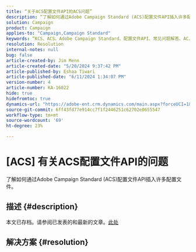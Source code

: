 ```yaml
---
title: “关于ACS配置文件API的ACS问题”
description: “了解如何通过Adobe Campaign Standard (ACS)配置文件API插入许多配置文件。”
solution: Campaign
product: Campaign
applies-to: "Campaign,Campaign Standard"
keywords: “KCS、ACS、Adobe Campaign Standard、配置文件API、常见问题解答、AC、Adobe Campaign”
resolution: Resolution
internal-notes: null
bug: false
article-created-by: Jim Menn
article-created-date: "5/20/2024 9:37:42 PM"
article-published-by: Eshaa Tiwari
article-published-date: "6/11/2024 1:34:07 PM"
version-number: 4
article-number: KA-16022
hide: true
hidefromtoc: true
dynamics-url: "https://adobe-ent.crm.dynamics.com/main.aspx?forceUCI=1&pagetype=entityrecord&etn=knowledgearticle&id=2887172d-f116-ef11-9f8a-6045bd006268"
source-git-commit: 6ff43fd77e914cc7f1f2446251c62702e0655547
workflow-type: tm+mt
source-wordcount: '69'
ht-degree: 23%

---
```


# [ACS] 有关ACS配置文件API的问题


了解如何通过Adobe Campaign Standard (ACS)配置文件API插入许多配置文件。

## 描述 {#description}

本文已存档。请参阅已发表的和最新的文章。[此处](https://experienceleague.adobe.com/search.html#sort=relevancy)

## 解决方案 {#resolution}

